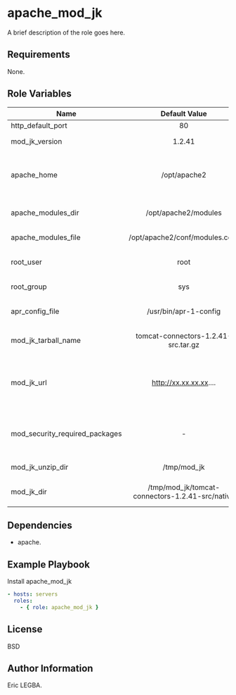 apache_mod_jk
=========

A brief description of the role goes here.

Requirements
------------

None.

Role Variables
--------------

| Name	        | Default Value	| Description|
| ------------- |:-------------:| ----------:|
|http_default_port|80|HTTP Port|
|mod_jk_version|1.2.41|Mod jk version|
|apache_home|/opt/apache2|Installation directory for the current version of Apache|
|apache_modules_dir|/opt/apache2/modules|Apache's modules directory|
|apache_modules_file|/opt/apache2/conf/modules.conf|List of the modules|
|root_user|root|Owner of the Apache's directories|
|root_group|sys|Owner's group|
|apr_config_file|/usr/bin/apr-1-config|APR configuration file|
|mod_jk_tarball_name|tomcat-connectors-1.2.41-src.tar.gz|Mod jk archive tar.gz|
|mod_jk_url|http://xx.xx.xx.xx....|Url to download mod jk archive (Repo Nexus).|
|mod_security_required_packages|-|List of prerequisite packages to install mod security.|
|mod_jk_unzip_dir|/tmp/mod_jk|Mod jk unzip directory|
|mod_jk_dir|/tmp/mod_jk/tomcat-connectors-1.2.41-src/native|Mod jk unzip sub-directory|

Dependencies
------------

- apache.

Example Playbook
----------------

Install apache_mod_jk
```yaml
- hosts: servers
  roles:
    - { role: apache_mod_jk }
```

License
-------

BSD

Author Information
------------------

Eric LEGBA.